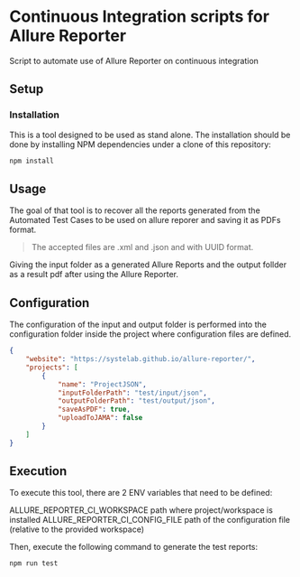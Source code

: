 # Continuous Integration scripts for Allure Reporter
Script to automate use of Allure Reporter on continuous integration

## Setup

### Installation

This is a tool designed to be used as stand alone. The installation should be done by installing NPM dependencies under a clone of this repository:

```bash
npm install
```

## Usage

The goal of that tool is to recover all the reports generated from the Automated Test Cases to be used on allure reporer and saving it as PDFs format. 

> The accepted files are .xml and .json and with UUID format.

Giving the input folder as a generated Allure Reports and the output follder as a result pdf after using the Allure Reporter.

## Configuration

The configuration of the input and output folder is performed into the configuration folder inside the project where configuration files are defined.

```json
{
	"website": "https://systelab.github.io/allure-reporter/",
	"projects": [
		{
			"name": "ProjectJSON",
			"inputFolderPath": "test/input/json",
			"outputFolderPath": "test/output/json",
			"saveAsPDF": true,
			"uploadToJAMA": false
		}
	]
}
```

## Execution

To execute this tool, there are 2 ENV variables that need to be defined:

ALLURE_REPORTER_CI_WORKSPACE path where project/workspace is installed
ALLURE_REPORTER_CI_CONFIG_FILE path of the configuration file (relative to the provided workspace)

Then, execute the following command to generate the test reports:

```bash
npm run test
```
